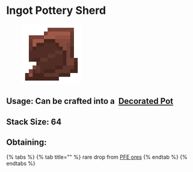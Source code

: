 # Ingot Pottery Sherd

<figure><img src="https://github.com/ItsMePok/PFE/blob/wikiAssets/wikiMain/ingot_pottery_sherd.png?raw=true" alt=""><figcaption></figcaption></figure>



## Usage: Can be crafted into a <img src="https://minecraft.wiki/images/thumb/Decorated_Pot_(N)_JE2_BE2.png/150px-Decorated_Pot_(N)_JE2_BE2.png?1209f" alt="" data-size="line"> [Decorated Pot](https://minecraft.wiki/w/Decorated\_Pot)

## <img src="https://minecraft.wiki/images/Light_Gray_Bundle_JE1_BE1.png?b552e" alt="" data-size="line">Stack Size: 64

## Obtaining:

{% tabs %}
{% tab title="" %}
rare drop from [PFE ores](../ores/)
{% endtab %}
{% endtabs %}

